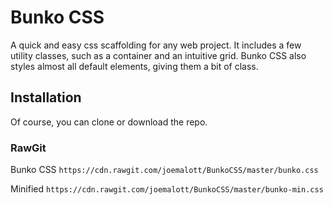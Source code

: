 # Bunko CSS

A quick and easy css scaffolding for any web project. It includes a few utility classes, such as a container and an intuitive grid. Bunko CSS also styles almost all default elements, giving them a bit of class. 

## Installation

Of course, you can clone or download the repo.

### RawGit

Bunko CSS
`https://cdn.rawgit.com/joemalott/BunkoCSS/master/bunko.css`

Minified
`https://cdn.rawgit.com/joemalott/BunkoCSS/master/bunko-min.css`


